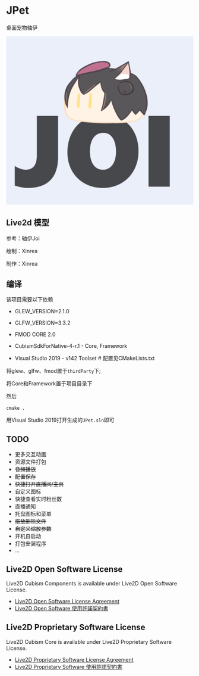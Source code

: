 # JPet

桌面宠物轴伊

![img](screenshots/JPet.gif)

## Live2d 模型

参考：轴伊Joi

绘制：Xinrea

制作：Xinrea






## 编译

该项目需要以下依赖

 - GLEW_VERSION=2.1.0

 - GLFW_VERSION=3.3.2

 - FMOD CORE 2.0

 - CubismSdkForNative-4-r.1 -  Core, Framework

 - Visual Studio 2019 - v142 Toolset # 配置见CMakeLists.txt

将glew、glfw、fmod置于`thirdParty`下;

将Core和Framework置于项目目录下

然后

```
cmake .
```

用Visual Studio 2019打开生成的`JPet.sln`即可

## TODO

- 更多交互动画
- 资源文件打包
- ~~音頻播放~~
- ~~配置保存~~
- ~~快捷打开直播间/主页~~
- 自定义图标
- 快捷查看实时粉丝数
- 直播通知
- 托盘图标和菜单
- ~~拖放删除文件~~
- ~~自定义缩放参数~~
- 开机自启动
- 打包安装程序
- ...

## Live2D Open Software License

Live2D Cubism Components is available under Live2D Open Software License.

* [Live2D Open Software License Agreement](https://www.live2d.com/eula/live2d-open-software-license-agreement_en.html)
* [Live2D Open Software 使用許諾契約書](https://www.live2d.com/eula/live2d-open-software-license-agreement_jp.html)


## Live2D Proprietary Software License

Live2D Cubism Core is available under Live2D Proprietary Software License.

* [Live2D Proprietary Software License Agreement](https://www.live2d.com/eula/live2d-proprietary-software-license-agreement_en.html)
* [Live2D Proprietary Software 使用許諾契約書](https://www.live2d.com/eula/live2d-proprietary-software-license-agreement_jp.html)